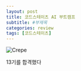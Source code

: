 ```yaml
---
layout: post
title: 코드스테이츠 AI 부트캠프
subtitle: #부제목
categories: review
tags: [코드스테이츠]
---
```


![Crepe](https://img1.daumcdn.net/thumb/R1280x0/?scode=mtistory2&fname=https%3A%2F%2Fblog.kakaocdn.net%2Fdn%2FX4Cpl%2FbtrxdOtjPkL%2F5VLtnBOwRjesz4OVtC9es1%2Fimg.jpg)

13기를 합격했다
